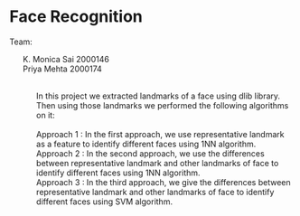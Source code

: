 # Face Recognition

Team: <br/>
    <ol>
    K. Monica Sai 2000146 <br/>
    Priya Mehta 2000174           <br/><ol/>
    
<br/>
In this project we extracted landmarks of a face using dlib library. Then using those landmarks we performed the following algorithms on it:<br/> <br/>
Approach 1 : In the first approach, we use representative landmark as a feature to identify different faces using 1NN algorithm. <br/>
Approach 2 : In the second approach, we use the differences between representative landmark and other landmarks of face to identify different faces using 1NN algorithm. <br/>
Approach 3 : In the third approach, we give the differences between representative landmark and other landmarks of face to identify different faces using SVM algorithm. <br/>
<br/>